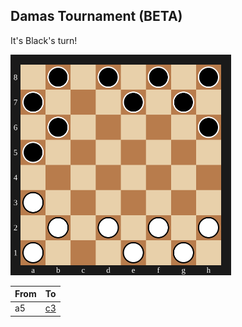 ## Damas Tournament (BETA)

It's Black's turn!

<img src="assets/board.svg?1758055256" alt="board" width="70%"/>

| From | To |
| ---- | -- |
| a5 | [c3](https://github.com/Igor0Pires/Igor0Pires/issues/new?title=damas%7Cmove%7Ca5xc3) |

